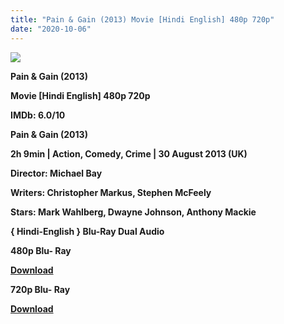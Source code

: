 ```yaml
---
title: "Pain & Gain (2013) Movie [Hindi English] 480p 720p"
date: "2020-10-06"
---
```


[**![](https://1.bp.blogspot.com/-5SokJpzDQUQ/XudhYcQi-3I/AAAAAAAADPQ/oqySToz8w5InGEzpD5XupzREHP6fZlnhwCLcBGAsYHQ/s1600/0Id2wVqhGyit.jpg)**](https://1.bp.blogspot.com/-5SokJpzDQUQ/XudhYcQi-3I/AAAAAAAADPQ/oqySToz8w5InGEzpD5XupzREHP6fZlnhwCLcBGAsYHQ/s1600/0Id2wVqhGyit.jpg)

 **Pain & Gain (2013)**

**Movie \[Hindi English\] 480p 720p** 

**IMDb: 6.0/10**

**Pain & Gain (2013)**

**2h 9min | Action, Comedy, Crime | 30 August 2013 (UK)**

**Director: Michael Bay**

**Writers: Christopher Markus, Stephen McFeely**

**Stars: Mark Wahlberg, Dwayne Johnson, Anthony Mackie**

 **{ Hindi-English } Blu-Ray Dual Audio**

**480p Blu- Ray**

**[Download](https://links.265bkt.xyz/lxi9326425/)** 

**720p Blu- Ray**

[**Download**](https://links.265bkt.xyz/lxi9326426/)
